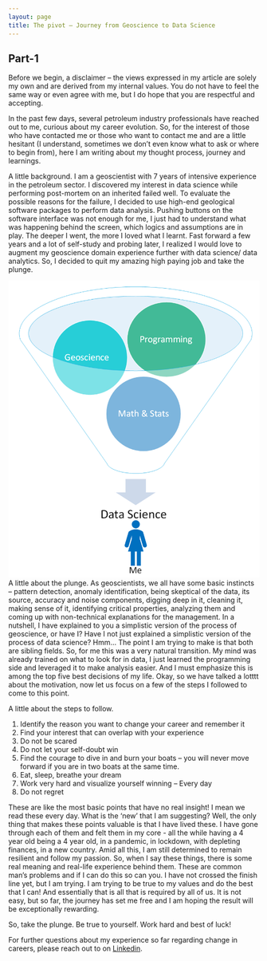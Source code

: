 ```yaml
---
layout: page
title: The pivot – Journey from Geoscience to Data Science
---
```


## Part-1 
Before we begin, a disclaimer – the views expressed in my article are solely my own and are derived from my internal values. You do not have to feel the same way or even agree with me, but I do hope that you are respectful and accepting. 

In the past few days, several petroleum industry professionals have reached out to me, curious about my career evolution. So, for the interest of those who have contacted me or those who want to contact me and are a little hesitant (I understand, sometimes we don’t even know what to ask or where to begin from), here I am writing about my thought process, journey and learnings. 


A little background. I am a geoscientist with 7 years of intensive experience in the petroleum sector. I discovered my interest in data science while performing post-mortem on an inherited failed well. To evaluate the possible reasons for the failure, I decided to use high-end geological software packages to perform data analysis. Pushing buttons on the software interface was not enough for me, I just had to understand what was happening behind the screen, which logics and assumptions are in play. The deeper I went, the more I loved what I learnt. Fast forward a few years and a lot of self-study and probing later, I realized I would love to augment my geoscience domain experience further with data science/ data analytics. So, I decided to quit my amazing high paying job and take the plunge.

![alt image](me.tiff)
A little about the plunge. As geoscientists, we all have some basic instincts – pattern detection, anomaly identification, being skeptical of the data, its source, accuracy and noise components, digging deep in it, cleaning it, making sense of it, identifying critical properties, analyzing them and coming up with non-technical explanations for the management. In a nutshell, I have explained to you a simplistic version of the process of geoscience, or have I? Have I not just explained a simplistic version of the process of data science? Hmm… The point I am trying to make is that both are sibling fields. So, for me this was a very natural transition. My mind was already trained on what to look for in data, I just learned the programming side and leveraged it to make analysis easier. And I must emphasize this is among the top five best decisions of my life. Okay, so we have talked a lotttt about the motivation, now let us focus on a few of the steps I followed to come to this point. 

A little about the steps to follow. 
1.	Identify the reason you want to change your career and remember it
2.	Find your interest that can overlap with your experience
3.	Do not be scared
4.	Do not let your self-doubt win
5.	Find the courage to dive in and burn your boats – you will never move forward if you are in two boats at the same time.
6.	Eat, sleep, breathe your dream
7.	Work very hard and visualize yourself winning – Every day
8.	Do not regret

These are like the most basic points that have no real insight! I mean we read these every day.  What is the ‘new’ that I am suggesting? Well, the only thing that makes these points valuable is that I have lived these. I have gone through each of them and felt them in my core - all the while having a 4 year old being a 4 year old, in a pandemic, in lockdown, with depleting finances, in a new country. Amid all this, I am still determined to remain resilient and follow my passion. So, when I say these things, there is some real meaning and real-life experience behind them. These are common man’s problems and if I can do this so can you. I have not crossed the finish line yet, but I am trying. I am trying to be true to my values and do the best that I can! And essentially that is all that is required by all of us. It is not easy, but so far, the journey has set me free and I am hoping the result will be exceptionally rewarding.

So, take the plunge. Be true to yourself. Work hard and best of luck!

For further questions about my experience so far regarding change in careers, please reach out to on [Linkedin](www.linkedin.com/in/madihamufti). 
